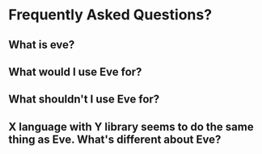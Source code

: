# Frequently Asked Questions?

## What is eve?

## What would I use Eve for?

## What shouldn't I use Eve for?

## X language with Y library seems to do the same thing as Eve. What's different about Eve?

